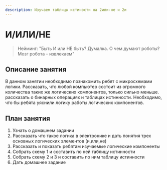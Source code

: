 ```yaml
---
description: Изучаем таблицы истиности на 2или-не и 2и
---
```


# И/ИЛИ/НЕ

> Нейминг: "Быть И или НЕ быть? Думалка. О чем думают роботы? Мозг робота - извлекаем"

## Описание занятия

В данном занятии необходимо познакомить ребят с микросхемами логики. Рассказать, что любой компьютер состоит из огромного количества таких же логических компонентов, только сильно меньше. рассказать о бинарных операциях и таблицах истинности. Необходимо, что бы ребята уяснили логику работы логических компонентов.

## План занятия

1. Узнать о домашнем задании
2. Рассказать что такое логика в электронике и дать понятия трех основных логических элементов \(и,или,не\)
3. Рассказать и показать ребятам изучаемые логические компоненты
4. Собрать схему 1 и составить по ней таблицу истинности
5. Собрать схему 2 и 3 и составить по ним таблицу истинности
6. Дать домашнее задание


